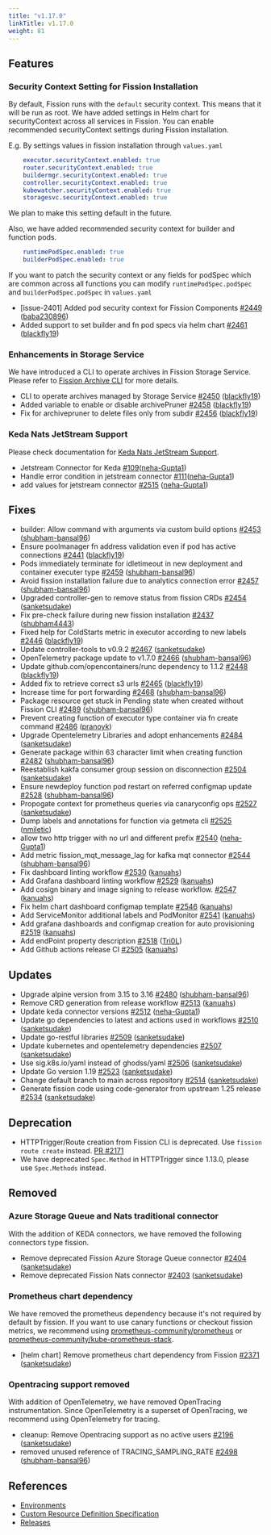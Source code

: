 ```yaml
---
title: "v1.17.0"
linkTitle: v1.17.0
weight: 81
---
```


## Features

### Security Context Setting for Fission Installation

By default, Fission runs with the `default` security context. This means that it will be run as root.
We have added settings in Helm chart for securityContext across all services in Fission.
You can enable recommended securityContext settings during Fission installation.

E.g. By settings values in fission installation through  `values.yaml`

```yaml
    executor.securityContext.enabled: true
    router.securityContext.enabled: true
    buildermgr.securityContext.enabled: true
    controller.securityContext.enabled: true
    kubewatcher.securityContext.enabled: true
    storagesvc.securityContext.enabled: true
```

We plan to make this setting default in the future.

Also, we have added recommended security context for builder and function pods.

```yaml
    runtimePodSpec.enabled: true
    builderPodSpec.enabled: true
```

If you want to patch the security context or any fields for podSpec which are common across all functions you can modify `runtimePodSpec.podSpec` and `builderPodSpec.podSpec` in `values.yaml`

- \[issue-2401\] Added pod security context for Fission Components [\#2449](https://github.com/fission/fission/pull/2449) ([baba230896](https://github.com/baba230896))
- Added support to set builder and fn pod specs via helm chart [\#2461](https://github.com/fission/fission/pull/2461) ([blackfly19](https://github.com/blackfly19))

### Enhancements in Storage Service

We have introduced a CLI to operate archives in Fission Storage Service. Please refer to [Fission Archive CLI](/docs/reference/fission-cli/fission_archive/) for more details.

- CLI to operate archives managed by Storage Service [\#2450](https://github.com/fission/fission/pull/2450) ([blackfly19](https://github.com/blackfly19))
- Added variable to enable or disable archivePruner [\#2458](https://github.com/fission/fission/pull/2458) ([blackfly19](https://github.com/blackfly19))
- Fix for archivepruner to delete files only from subdir [\#2456](https://github.com/fission/fission/pull/2456) ([blackfly19](https://github.com/blackfly19))

### Keda Nats JetStream Support

Please check documentation for [Keda Nats JetStream Support](/docs/usage/triggers/message-queue-trigger-kind-keda/nats-jetstream/).

- Jetstream Connector for Keda [\#109](https://github.com/fission/keda-connectors/pull/109)([neha-Gupta1](https://github.com/neha-Gupta1))
- Handle error condition in jetstream connector [\#111](https://github.com/fission/keda-connectors/pull/111)([neha-Gupta1](https://github.com/neha-Gupta1))
- add values for jetstream connector [\#2515](https://github.com/fission/fission/pull/2515) ([neha-Gupta1](https://github.com/neha-Gupta1))

## Fixes

- builder: Allow command with arguments via custom build options [\#2453](https://github.com/fission/fission/pull/2453) ([shubham-bansal96](https://github.com/shubham-bansal96))
- Ensure poolmanager fn address validation even if pod has active connections [\#2441](https://github.com/fission/fission/pull/2441) ([blackfly19](https://github.com/blackfly19))
- Pods immediately terminate for idletimeout in new deployment and container executer type [\#2459](https://github.com/fission/fission/pull/2459) ([shubham-bansal96](https://github.com/shubham-bansal96))
- Avoid fission installation failure due to analytics connection error [\#2457](https://github.com/fission/fission/pull/2457) ([shubham-bansal96](https://github.com/shubham-bansal96))
- Upgraded controller-gen to remove status from fission CRDs [\#2454](https://github.com/fission/fission/pull/2454) ([sanketsudake](https://github.com/sanketsudake))
- Fix pre-check failure during new fission installation [\#2437](https://github.com/fission/fission/pull/2437) ([shubham4443](https://github.com/shubham4443))
- Fixed help for ColdStarts metric in executor according to new labels [\#2446](https://github.com/fission/fission/pull/2446) ([blackfly19](https://github.com/blackfly19))
- Update controller-tools to v0.9.2 [\#2467](https://github.com/fission/fission/pull/2467) ([sanketsudake](https://github.com/sanketsudake))
- OpenTelemetry package update to v1.7.0 [\#2466](https://github.com/fission/fission/pull/2466) ([shubham-bansal96](https://github.com/shubham-bansal96))
- Update github.com/opencontainers/runc dependency to 1.1.2 [\#2448](https://github.com/fission/fission/pull/2448) ([blackfly19](https://github.com/blackfly19))
- Added fix to retrieve correct s3 urls [\#2465](https://github.com/fission/fission/pull/2465) ([blackfly19](https://github.com/blackfly19))
- Increase time for port forwarding [\#2468](https://github.com/fission/fission/pull/2468) ([shubham-bansal96](https://github.com/shubham-bansal96))
- Package resource get stuck in Pending state when created without Fission CLI [\#2489](https://github.com/fission/fission/pull/2489) ([shubham-bansal96](https://github.com/shubham-bansal96))
- Prevent creating function of executor type container via fn create command [\#2486](https://github.com/fission/fission/pull/2486) ([pranoyk](https://github.com/pranoyk))
- Upgrade Opentelemetry Libraries and adopt enhancements [\#2484](https://github.com/fission/fission/pull/2484) ([sanketsudake](https://github.com/sanketsudake))
- Generate package within 63 character limit when creating function [\#2482](https://github.com/fission/fission/pull/2482) ([shubham-bansal96](https://github.com/shubham-bansal96))
- Reestablish kakfa consumer group session on disconnection [\#2504](https://github.com/fission/fission/pull/2504) ([sanketsudake](https://github.com/sanketsudake))
- Ensure newdeploy function pod restart on referred configmap update [\#2528](https://github.com/fission/fission/pull/2528) ([shubham-bansal96](https://github.com/shubham-bansal96))
- Propogate context for prometheus queries via canaryconfig ops [\#2527](https://github.com/fission/fission/pull/2527) ([sanketsudake](https://github.com/sanketsudake))
- Dump labels and annotations for function via getmeta cli [\#2525](https://github.com/fission/fission/pull/2525) ([nmiletic](https://github.com/nmiletic))
- allow two http trigger with no url and different prefix [\#2540](https://github.com/fission/fission/pull/2540) ([neha-Gupta1](https://github.com/neha-Gupta1))
- Add metric fission\_mqt\_message\_lag for kafka mqt connector  [\#2544](https://github.com/fission/fission/pull/2544) ([shubham-bansal96](https://github.com/shubham-bansal96))
- Fix dashboard linting workflow [\#2530](https://github.com/fission/fission/pull/2530) ([kanuahs](https://github.com/kanuahs))
- Add Grafana dashboard linting workflow [\#2529](https://github.com/fission/fission/pull/2529) ([kanuahs](https://github.com/kanuahs))
- Add cosign binary and image signing to release workflow. [\#2547](https://github.com/fission/fission/pull/2547) ([kanuahs](https://github.com/kanuahs))
- Fix helm chart dashboard configmap template [\#2546](https://github.com/fission/fission/pull/2546) ([kanuahs](https://github.com/kanuahs))
- Add ServiceMonitor additional labels and PodMonitor [\#2541](https://github.com/fission/fission/pull/2541) ([kanuahs](https://github.com/kanuahs))
- Add grafana dashboards and configmap creation for auto provisioning [\#2519](https://github.com/fission/fission/pull/2519) ([kanuahs](https://github.com/kanuahs))
- Add endPoint property description [\#2518](https://github.com/fission/fission/pull/2518) ([Tri0L](https://github.com/Tri0L))
- Add Github actions release CI [\#2505](https://github.com/fission/fission/pull/2505) ([kanuahs](https://github.com/kanuahs))

## Updates

- Upgrade alpine version from 3.15 to 3.16 [\#2480](https://github.com/fission/fission/pull/2480) ([shubham-bansal96](https://github.com/shubham-bansal96))
- Remove CRD generation from release workflow [\#2513](https://github.com/fission/fission/pull/2513) ([kanuahs](https://github.com/kanuahs))
- Update keda connector versions [\#2512](https://github.com/fission/fission/pull/2512) ([neha-Gupta1](https://github.com/neha-Gupta1))
- Update go dependencies to latest and actions used in workflows [\#2510](https://github.com/fission/fission/pull/2510) ([sanketsudake](https://github.com/sanketsudake))
- Update go-restful libraries [\#2509](https://github.com/fission/fission/pull/2509) ([sanketsudake](https://github.com/sanketsudake))
- Update kubernetes and opentelemetry dependencies  [\#2507](https://github.com/fission/fission/pull/2507) ([sanketsudake](https://github.com/sanketsudake))
- Use sig.k8s.io/yaml instead of ghodss/yaml [\#2506](https://github.com/fission/fission/pull/2506) ([sanketsudake](https://github.com/sanketsudake))
- Update Go version 1.19 [\#2523](https://github.com/fission/fission/pull/2523) ([sanketsudake](https://github.com/sanketsudake))
- Change default branch to main across repository [\#2514](https://github.com/fission/fission/pull/2514) ([sanketsudake](https://github.com/sanketsudake))
- Generate fission code using code-generator from upstream 1.25 release  [\#2534](https://github.com/fission/fission/pull/2534) ([sanketsudake](https://github.com/sanketsudake))
  
## Deprecation

- HTTPTrigger/Route creation from Fission CLI is deprecated. Use `fission route create` instead. [PR #2171](https://github.com/fission/fission/pull/2171)
- We have deprecated `Spec.Method` in HTTPTrigger since 1.13.0, please use `Spec.Methods` instead.

## Removed

### Azure Storage Queue and Nats traditional connector

With the addition of KEDA connectors, we have removed the following connectors type fission.

- Remove deprecated Fission Azure Storage Queue connector [\#2404](https://github.com/fission/fission/pull/2404) ([sanketsudake](https://github.com/sanketsudake))
- Remove deprecated Fission Nats connector [\#2403](https://github.com/fission/fission/pull/2403) ([sanketsudake](https://github.com/sanketsudake))

### Prometheus chart dependency

We have removed the prometheus dependency because it's not required by default by fission. If you want to use canary functions or checkout fission metrics, we recommend using [prometheus-community/prometheus](https://artifacthub.io/packages/helm/prometheus-community/prometheus) or [prometheus-community/kube-prometheus-stack](https://artifacthub.io/packages/helm/prometheus-community/kube-prometheus-stack).

- \[helm chart\] Remove prometheus chart dependency from Fission [\#2371](https://github.com/fission/fission/pull/2371) ([sanketsudake](https://github.com/sanketsudake))

### Opentracing support removed

With addition of OpenTelemetry, we have removed OpenTracing instrumentation.
Since OpenTelemetry is a superset of OpenTracing, we recommend using OpenTelemetry for tracing.

- cleanup: Remove Opentracing support as no active users [\#2196](https://github.com/fission/fission/pull/2196) ([sanketsudake](https://github.com/sanketsudake))
- removed unused reference of TRACING\_SAMPLING\_RATE [\#2498](https://github.com/fission/fission/pull/2498) ([shubham-bansal96](https://github.com/shubham-bansal96))

## References

- [Environments](/environments/)
- [Custom Resource Definition Specification](https://doc.crds.dev/github.com/fission/fission)
- [Releases](https://github.com/fission/fission/releases)
